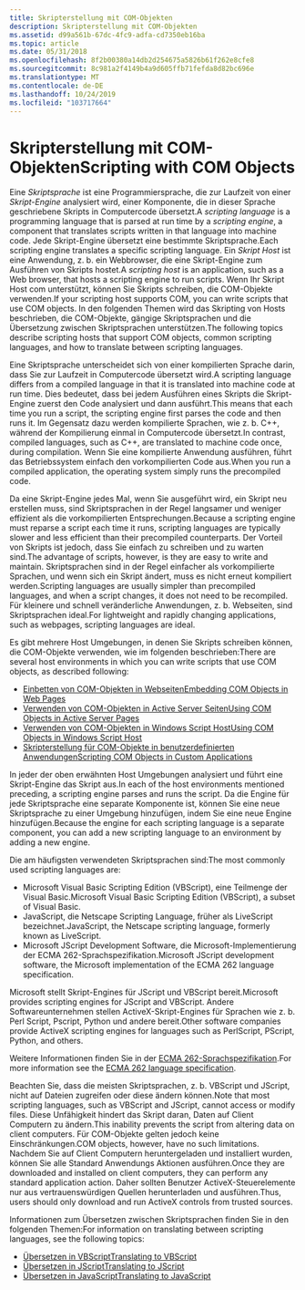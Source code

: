 ```yaml
---
title: Skripterstellung mit COM-Objekten
description: Skripterstellung mit COM-Objekten
ms.assetid: d99a561b-67dc-4fc9-adfa-cd7350eb16ba
ms.topic: article
ms.date: 05/31/2018
ms.openlocfilehash: 8f2b00380a14db2d254675a5826b61f262e8cfe8
ms.sourcegitcommit: 8c981a2f4149b4a9d605ffb71fefda8d82bc696e
ms.translationtype: MT
ms.contentlocale: de-DE
ms.lasthandoff: 10/24/2019
ms.locfileid: "103717664"
---
```

# <a name="scripting-with-com-objects"></a><span data-ttu-id="19564-103">Skripterstellung mit COM-Objekten</span><span class="sxs-lookup"><span data-stu-id="19564-103">Scripting with COM Objects</span></span>

<span data-ttu-id="19564-104">Eine *Skriptsprache* ist eine Programmiersprache, die zur Laufzeit von einer *Skript-Engine* analysiert wird, einer Komponente, die in dieser Sprache geschriebene Skripts in Computercode übersetzt.</span><span class="sxs-lookup"><span data-stu-id="19564-104">A *scripting language* is a programming language that is parsed at run time by a *scripting engine*, a component that translates scripts written in that language into machine code.</span></span> <span data-ttu-id="19564-105">Jede Skript-Engine übersetzt eine bestimmte Skriptsprache.</span><span class="sxs-lookup"><span data-stu-id="19564-105">Each scripting engine translates a specific scripting language.</span></span> <span data-ttu-id="19564-106">Ein *Skript Host* ist eine Anwendung, z. b. ein Webbrowser, die eine Skript-Engine zum Ausführen von Skripts hostet.</span><span class="sxs-lookup"><span data-stu-id="19564-106">A *scripting host* is an application, such as a Web browser, that hosts a scripting engine to run scripts.</span></span> <span data-ttu-id="19564-107">Wenn Ihr Skript Host com unterstützt, können Sie Skripts schreiben, die COM-Objekte verwenden.</span><span class="sxs-lookup"><span data-stu-id="19564-107">If your scripting host supports COM, you can write scripts that use COM objects.</span></span> <span data-ttu-id="19564-108">In den folgenden Themen wird das Skripting von Hosts beschrieben, die COM-Objekte, gängige Skriptsprachen und die Übersetzung zwischen Skriptsprachen unterstützen.</span><span class="sxs-lookup"><span data-stu-id="19564-108">The following topics describe scripting hosts that support COM objects, common scripting languages, and how to translate between scripting languages.</span></span>

<span data-ttu-id="19564-109">Eine Skriptsprache unterscheidet sich von einer kompilierten Sprache darin, dass Sie zur Laufzeit in Computercode übersetzt wird.</span><span class="sxs-lookup"><span data-stu-id="19564-109">A scripting language differs from a compiled language in that it is translated into machine code at run time.</span></span> <span data-ttu-id="19564-110">Dies bedeutet, dass bei jedem Ausführen eines Skripts die Skript-Engine zuerst den Code analysiert und dann ausführt.</span><span class="sxs-lookup"><span data-stu-id="19564-110">This means that each time you run a script, the scripting engine first parses the code and then runs it.</span></span> <span data-ttu-id="19564-111">Im Gegensatz dazu werden kompilierte Sprachen, wie z. b. C++, während der Kompilierung einmal in Computercode übersetzt.</span><span class="sxs-lookup"><span data-stu-id="19564-111">In contrast, compiled languages, such as C++, are translated to machine code once, during compilation.</span></span> <span data-ttu-id="19564-112">Wenn Sie eine kompilierte Anwendung ausführen, führt das Betriebssystem einfach den vorkompilierten Code aus.</span><span class="sxs-lookup"><span data-stu-id="19564-112">When you run a compiled application, the operating system simply runs the precompiled code.</span></span>

<span data-ttu-id="19564-113">Da eine Skript-Engine jedes Mal, wenn Sie ausgeführt wird, ein Skript neu erstellen muss, sind Skriptsprachen in der Regel langsamer und weniger effizient als die vorkompilierten Entsprechungen.</span><span class="sxs-lookup"><span data-stu-id="19564-113">Because a scripting engine must reparse a script each time it runs, scripting languages are typically slower and less efficient than their precompiled counterparts.</span></span> <span data-ttu-id="19564-114">Der Vorteil von Skripts ist jedoch, dass Sie einfach zu schreiben und zu warten sind.</span><span class="sxs-lookup"><span data-stu-id="19564-114">The advantage of scripts, however, is they are easy to write and maintain.</span></span> <span data-ttu-id="19564-115">Skriptsprachen sind in der Regel einfacher als vorkompilierte Sprachen, und wenn sich ein Skript ändert, muss es nicht erneut kompiliert werden.</span><span class="sxs-lookup"><span data-stu-id="19564-115">Scripting languages are usually simpler than precompiled languages, and when a script changes, it does not need to be recompiled.</span></span> <span data-ttu-id="19564-116">Für kleinere und schnell veränderliche Anwendungen, z. b. Webseiten, sind Skriptsprachen ideal.</span><span class="sxs-lookup"><span data-stu-id="19564-116">For lightweight and rapidly changing applications, such as webpages, scripting languages are ideal.</span></span>

<span data-ttu-id="19564-117">Es gibt mehrere Host Umgebungen, in denen Sie Skripts schreiben können, die COM-Objekte verwenden, wie im folgenden beschrieben:</span><span class="sxs-lookup"><span data-stu-id="19564-117">There are several host environments in which you can write scripts that use COM objects, as described following:</span></span>

-   [<span data-ttu-id="19564-118">Einbetten von COM-Objekten in Webseiten</span><span class="sxs-lookup"><span data-stu-id="19564-118">Embedding COM Objects in Web Pages</span></span>](embedding-com-objects-in-web-pages.md)
-   [<span data-ttu-id="19564-119">Verwenden von COM-Objekten in Active Server Seiten</span><span class="sxs-lookup"><span data-stu-id="19564-119">Using COM Objects in Active Server Pages</span></span>](using-com-objects-in-active-server-pages.md)
-   [<span data-ttu-id="19564-120">Verwenden von COM-Objekten in Windows Script Host</span><span class="sxs-lookup"><span data-stu-id="19564-120">Using COM Objects in Windows Script Host</span></span>](using-com-objects-in-windows-script-host.md)
-   [<span data-ttu-id="19564-121">Skripterstellung für COM-Objekte in benutzerdefinierten Anwendungen</span><span class="sxs-lookup"><span data-stu-id="19564-121">Scripting COM Objects in Custom Applications</span></span>](scripting-com-objects-in-custom-applications.md)

<span data-ttu-id="19564-122">In jeder der oben erwähnten Host Umgebungen analysiert und führt eine Skript-Engine das Skript aus.</span><span class="sxs-lookup"><span data-stu-id="19564-122">In each of the host environments mentioned preceding, a scripting engine parses and runs the script.</span></span> <span data-ttu-id="19564-123">Da die Engine für jede Skriptsprache eine separate Komponente ist, können Sie eine neue Skriptsprache zu einer Umgebung hinzufügen, indem Sie eine neue Engine hinzufügen.</span><span class="sxs-lookup"><span data-stu-id="19564-123">Because the engine for each scripting language is a separate component, you can add a new scripting language to an environment by adding a new engine.</span></span>

<span data-ttu-id="19564-124">Die am häufigsten verwendeten Skriptsprachen sind:</span><span class="sxs-lookup"><span data-stu-id="19564-124">The most commonly used scripting languages are:</span></span>

-   <span data-ttu-id="19564-125">Microsoft Visual Basic Scripting Edition (VBScript), eine Teilmenge der Visual Basic.</span><span class="sxs-lookup"><span data-stu-id="19564-125">Microsoft Visual Basic Scripting Edition (VBScript), a subset of Visual Basic.</span></span>
-   <span data-ttu-id="19564-126">JavaScript, die Netscape Scripting Language, früher als LiveScript bezeichnet.</span><span class="sxs-lookup"><span data-stu-id="19564-126">JavaScript, the Netscape scripting language, formerly known as LiveScript.</span></span>
-   <span data-ttu-id="19564-127">Microsoft JScript Development Software, die Microsoft-Implementierung der ECMA 262-Sprachspezifikation.</span><span class="sxs-lookup"><span data-stu-id="19564-127">Microsoft JScript development software, the Microsoft implementation of the ECMA 262 language specification.</span></span>

<span data-ttu-id="19564-128">Microsoft stellt Skript-Engines für JScript und VBScript bereit.</span><span class="sxs-lookup"><span data-stu-id="19564-128">Microsoft provides scripting engines for JScript and VBScript.</span></span> <span data-ttu-id="19564-129">Andere Softwareunternehmen stellen ActiveX-Skript-Engines für Sprachen wie z. b. Perl Script, Pscript, Python und andere bereit.</span><span class="sxs-lookup"><span data-stu-id="19564-129">Other software companies provide ActiveX scripting engines for languages such as PerlScript, PScript, Python, and others.</span></span>

<span data-ttu-id="19564-130">Weitere Informationen finden Sie in der [ECMA 262-Sprachspezifikation](https://www.ecma-international.org/publications/standards/Ecma-262.htm).</span><span class="sxs-lookup"><span data-stu-id="19564-130">For more information see the [ECMA 262 language specification](https://www.ecma-international.org/publications/standards/Ecma-262.htm).</span></span>

<span data-ttu-id="19564-131">Beachten Sie, dass die meisten Skriptsprachen, z. b. VBScript und JScript, nicht auf Dateien zugreifen oder diese ändern können.</span><span class="sxs-lookup"><span data-stu-id="19564-131">Note that most scripting languages, such as VBScript and JScript, cannot access or modify files.</span></span> <span data-ttu-id="19564-132">Diese Unfähigkeit hindert das Skript daran, Daten auf Client Computern zu ändern.</span><span class="sxs-lookup"><span data-stu-id="19564-132">This inability prevents the script from altering data on client computers.</span></span> <span data-ttu-id="19564-133">Für COM-Objekte gelten jedoch keine Einschränkungen.</span><span class="sxs-lookup"><span data-stu-id="19564-133">COM objects, however, have no such limitations.</span></span> <span data-ttu-id="19564-134">Nachdem Sie auf Client Computern heruntergeladen und installiert wurden, können Sie alle Standard Anwendungs Aktionen ausführen.</span><span class="sxs-lookup"><span data-stu-id="19564-134">Once they are downloaded and installed on client computers, they can perform any standard application action.</span></span> <span data-ttu-id="19564-135">Daher sollten Benutzer ActiveX-Steuerelemente nur aus vertrauenswürdigen Quellen herunterladen und ausführen.</span><span class="sxs-lookup"><span data-stu-id="19564-135">Thus, users should only download and run ActiveX controls from trusted sources.</span></span>

<span data-ttu-id="19564-136">Informationen zum Übersetzen zwischen Skriptsprachen finden Sie in den folgenden Themen:</span><span class="sxs-lookup"><span data-stu-id="19564-136">For information on translating between scripting languages, see the following topics:</span></span>

-   [<span data-ttu-id="19564-137">Übersetzen in VBScript</span><span class="sxs-lookup"><span data-stu-id="19564-137">Translating to VBScript</span></span>](translating-to-vbscript.md)
-   [<span data-ttu-id="19564-138">Übersetzen in JScript</span><span class="sxs-lookup"><span data-stu-id="19564-138">Translating to JScript</span></span>](translating-to-jscript.md)
-   [<span data-ttu-id="19564-139">Übersetzen in JavaScript</span><span class="sxs-lookup"><span data-stu-id="19564-139">Translating to JavaScript</span></span>](translating-to-javascript.md)

 

 




